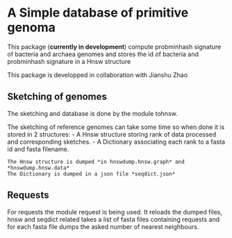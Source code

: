 # A Simple database of primitive genoma

This package (**currently in development**) compute probminhash signature of  bacteria and archaea genomes and stores the id of bacteria and probminhash signature in a Hnsw structure

This package is developped in collaboration with Jianshu Zhao

## Sketching of genomes

The sketching and database is done by the module tohnsw.

The sketching of reference genomes can take some time so when done it is stored in 2 structures:
    - A Hnsw structure storing rank of data processed and corresponding sketches.
    - A Dictionary associating each rank to a fasta id and fasta filename.

    The Hnsw structure is dumped *in hnswdump.hnsw.graph* and  *hnswdump.hnsw.data*
    The Dictionary is dumped in a json file *seqdict.json*
## Requests

For requests  the module request is being used. It reloads the dumped files, hnsw and seqdict related
takes a list of fasta files containing requests and for each fasta file dumps the asked number of nearest neighbours.